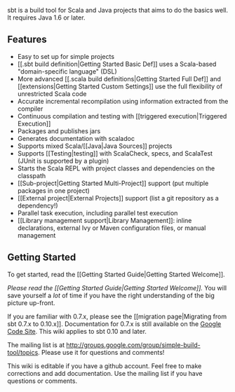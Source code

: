 sbt is a build tool for Scala and Java projects that aims to do the basics well. It requires Java 1.6 or later.

## Features
* Easy to set up for simple projects
* [[.sbt build definition|Getting Started Basic Def]] uses a Scala-based "domain-specific language" (DSL)
* More advanced [[.scala build definitions|Getting Started Full Def]] and [[extensions|Getting Started Custom Settings]] use the full flexibility of unrestricted Scala code
* Accurate incremental recompilation using information extracted from the compiler
* Continuous compilation and testing with [[triggered execution|Triggered Execution]]
* Packages and publishes jars
* Generates documentation with scaladoc
* Supports mixed Scala/[[Java|Java Sources]] projects
* Supports [[Testing|testing]] with ScalaCheck, specs, and ScalaTest (JUnit is supported by a plugin)
* Starts the Scala REPL with project classes and dependencies on the classpath
* [[Sub-project|Getting Started Multi-Project]] support (put multiple packages in one project)
* [[External project|External Projects]] support (list a git repository as a dependency!)
* Parallel task execution, including parallel test execution
* [[Library management support|Library Management]]: inline declarations, external Ivy or Maven configuration files, or manual management

## Getting Started

To get started, read the
 [[Getting Started Guide|Getting Started Welcome]].

_Please read the
[[Getting Started Guide|Getting Started Welcome]]._ You will save
yourself a _lot_ of time if you have the right understanding of
the big picture up-front.

If you are familiar with 0.7.x, please see the
[[migration page|Migrating from sbt 0.7.x to 0.10.x]]. Documentation for
0.7.x is still available on the
[Google Code Site](http://code.google.com/p/simple-build-tool/wiki/DocumentationHome).
This wiki applies to sbt 0.10 and later.

The mailing list is at <http://groups.google.com/group/simple-build-tool/topics>. Please use it for questions and comments!

This wiki is editable if you have a github account.  Feel free to make corrections and add documentation.  Use the mailing list if you have questions or comments.
